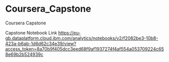 # Coursera_Capstone
Coursera Capstone

Capstone Notebook Link
https://eu-gb.dataplatform.cloud.ibm.com/analytics/notebooks/v2/f2082be3-10b8-423a-b6ab-1d6d62c34e39/view?access_token=8a70b9f405dcc3eed68f9af1937274f4af554a053709224c658e69b2b524939c
